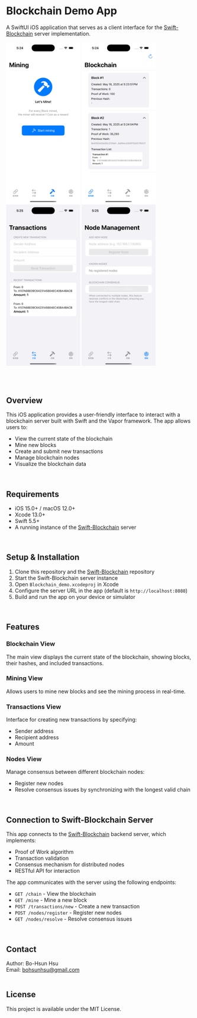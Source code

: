 # Blockchain Demo App

A SwiftUI iOS application that serves as a client interface for the [Swift-Blockchain](https://github.com/xiaohsun/Swift-Blockchain) server implementation.
<br/>
<p align="leading">
  <img src="https://github.com/xiaohsun/Blockchain_Demo_App/raw/main/imgs/Simulator%20Screenshot%20-%202025-05-16%20at%2017.24.01.png" width="200"/>
  <img src="https://github.com/xiaohsun/Blockchain_Demo_App/raw/main/imgs/Simulator%20Screenshot%20-%202025-05-16%20at%2017.24.26.png" width="200"/>
  <img src="https://github.com/xiaohsun/Blockchain_Demo_App/raw/main/imgs/Simulator%20Screenshot%20-%202025-05-16%20at%2017.25.16.png" width="200"/>
  <img src="https://github.com/xiaohsun/Blockchain_Demo_App/raw/main/imgs/Simulator%20Screenshot%20-%202025-05-16%20at%2017.25.21.png" width="200"/>
</p>
<br/>
<br/>
  
## Overview

This iOS application provides a user-friendly interface to interact with a blockchain server built with Swift and the Vapor framework. The app allows users to:

- View the current state of the blockchain
- Mine new blocks
- Create and submit new transactions
- Manage blockchain nodes
- Visualize the blockchain data
<br/>
  
## Requirements

- iOS 15.0+ / macOS 12.0+
- Xcode 13.0+
- Swift 5.5+
- A running instance of the [Swift-Blockchain](https://github.com/xiaohsun/Swift-Blockchain) server
<br/>
  
## Setup & Installation

1. Clone this repository and the [Swift-Blockchain](https://github.com/xiaohsun/Swift-Blockchain) repository
2. Start the Swift-Blockchain server instance
3. Open `Blockchain_demo.xcodeproj` in Xcode
4. Configure the server URL in the app (default is `http://localhost:8080`)
5. Build and run the app on your device or simulator
<br/>
  
## Features

### Blockchain View
The main view displays the current state of the blockchain, showing blocks, their hashes, and included transactions.

### Mining View
Allows users to mine new blocks and see the mining process in real-time.

### Transactions View
Interface for creating new transactions by specifying:
- Sender address
- Recipient address
- Amount

### Nodes View
Manage consensus between different blockchain nodes:
- Register new nodes
- Resolve consensus issues by synchronizing with the longest valid chain
<br/>
  
## Connection to Swift-Blockchain Server

This app connects to the [Swift-Blockchain](https://github.com/xiaohsun/Swift-Blockchain) backend server, which implements:

- Proof of Work algorithm
- Transaction validation
- Consensus mechanism for distributed nodes
- RESTful API for interaction

The app communicates with the server using the following endpoints:

- `GET /chain` - View the blockchain
- `GET /mine` - Mine a new block
- `POST /transactions/new` - Create a new transaction
- `POST /nodes/register` - Register new nodes
- `GET /nodes/resolve` - Resolve consensus issues
<br/>
  
## Contact

Author: Bo-Hsun Hsu  
Email: bohsunhsu@gmail.com
<br/>
<br/>
  
## License

This project is available under the MIT License. 
